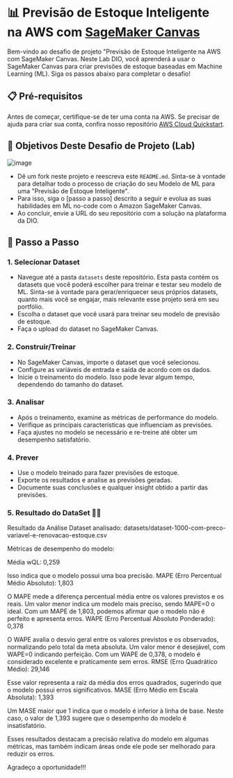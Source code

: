 # 📊 Previsão de Estoque Inteligente na AWS com [SageMaker Canvas](https://aws.amazon.com/pt/sagemaker/canvas/)

Bem-vindo ao desafio de projeto "Previsão de Estoque Inteligente na AWS com SageMaker Canvas. Neste Lab DIO, você aprenderá a usar o SageMaker Canvas para criar previsões de estoque baseadas em Machine Learning (ML). Siga os passos abaixo para completar o desafio!

## 📋 Pré-requisitos

Antes de começar, certifique-se de ter uma conta na AWS. Se precisar de ajuda para criar sua conta, confira nosso repositório [AWS Cloud Quickstart](https://github.com/digitalinnovationone/aws-cloud-quickstart).


## 🎯 Objetivos Deste Desafio de Projeto (Lab)

![image](https://github.com/digitalinnovationone/lab-aws-sagemaker-canvas-estoque/assets/730492/72f5c21f-5562-491e-aa42-2885a3184650)

- Dê um fork neste projeto e reescreva este `README.md`. Sinta-se à vontade para detalhar todo o processo de criação do seu Modelo de ML para uma "Previsão de Estoque Inteligente".
- Para isso, siga o [passo a passo] descrito a seguir e evolua as suas habilidades em ML no-code com o Amazon SageMaker Canvas.
- Ao concluir, envie a URL do seu repositório com a solução na plataforma da DIO.


## 🚀 Passo a Passo

### 1. Selecionar Dataset

-   Navegue até a pasta `datasets` deste repositório. Esta pasta contém os datasets que você poderá escolher para treinar e testar seu modelo de ML. Sinta-se à vontade para gerar/enriquecer seus próprios datasets, quanto mais você se engajar, mais relevante esse projeto será em seu portfólio.
-   Escolha o dataset que você usará para treinar seu modelo de previsão de estoque.
-   Faça o upload do dataset no SageMaker Canvas.

### 2. Construir/Treinar

-   No SageMaker Canvas, importe o dataset que você selecionou.
-   Configure as variáveis de entrada e saída de acordo com os dados.
-   Inicie o treinamento do modelo. Isso pode levar algum tempo, dependendo do tamanho do dataset.

### 3. Analisar

-   Após o treinamento, examine as métricas de performance do modelo.
-   Verifique as principais características que influenciam as previsões.
-   Faça ajustes no modelo se necessário e re-treine até obter um desempenho satisfatório.

### 4. Prever

-   Use o modelo treinado para fazer previsões de estoque.
-   Exporte os resultados e analise as previsões geradas.
-   Documente suas conclusões e qualquer insight obtido a partir das previsões.

### 5. Resultado do DataSet 🎯🎯
Resultado da Análise
Dataset analisado: datasets/dataset-1000-com-preco-variavel-e-renovacao-estoque.csv

Métricas de desempenho do modelo:

Média wQL: 0,259

Isso indica que o modelo possui uma boa precisão.
MAPE (Erro Percentual Médio Absoluto): 1,803

O MAPE mede a diferença percentual média entre os valores previstos e os reais. Um valor menor indica um modelo mais preciso, sendo MAPE=0 o ideal. Com um MAPE de 1,803, podemos afirmar que o modelo não é perfeito e apresenta erros.
WAPE (Erro Percentual Absoluto Ponderado): 0,378

O WAPE avalia o desvio geral entre os valores previstos e os observados, normalizando pelo total da meta absoluta. Um valor menor é desejável, com WAPE=0 indicando perfeição. Com um WAPE de 0,378, o modelo é considerado excelente e praticamente sem erros.
RMSE (Erro Quadrático Médio): 29,146

Esse valor representa a raiz da média dos erros quadrados, sugerindo que o modelo possui erros significativos.
MASE (Erro Médio em Escala Absoluta): 1,393

Um MASE maior que 1 indica que o modelo é inferior à linha de base. Neste caso, o valor de 1,393 sugere que o desempenho do modelo é insatisfatório.

Esses resultados destacam a precisão relativa do modelo em algumas métricas, mas também indicam áreas onde ele pode ser melhorado para reduzir os erros.


Agradeço a oportunidade!!!








  
